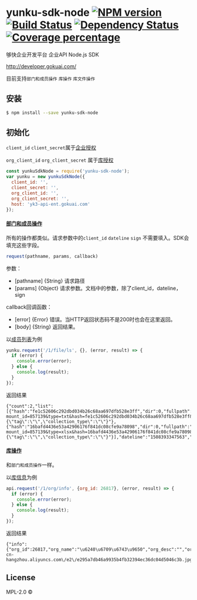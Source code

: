 # yunku-sdk-node [![NPM version][npm-image]][npm-url] [![Build Status][travis-image]][travis-url] [![Dependency Status][daviddm-image]][daviddm-url] [![Coverage percentage][coveralls-image]][coveralls-url]

够快企业开发平台 企业API Node.js SDK

http://developer.gokuai.com/

目前支持`部门和成员操作` `库操作` `库文件操作`

## 安装

```sh
$ npm install --save yunku-sdk-node
```

## 初始化

`client_id` `client_secret`属于[企业授权](http://developer.gokuai.com/grant/ent.html)

`org_client_id` `org_client_secret` 属于[库授权](http://developer.gokuai.com/grant/library.html)

```js
const yunkuSdkNode = require('yunku-sdk-node');
var yunku = new yunkuSdkNode({
  client_id: '',
  client_secret: '',
  org_client_id: '',
  org_client_secret: '',
  host: 'yk3-api-ent.gokuai.com'
});
```

#### [部门和成员操作](http://developer.gokuai.com/yk3/ent.html)

所有的操作都类似。请求参数中的`client_id` `dateline` `sign` 不需要填入。SDK会填充这些字段。

```js
request(pathname, params, callback)
```

参数：

- [pathname] {String} 请求路径
- [params] {Object} 请求参数。文档中的参数，除了client_id，dateline，sign

callback回调函数：

- [error] {Error} 错误。当HTTP返回状态码不是200时也会在这里返回。
- [body] {String} 返回结果。

以[成员列表](http://developer.gokuai.com/yk3/ent.html#%E6%88%90%E5%91%98%E5%88%97%E8%A1%A8)为例

```js
yunku.request('/1/file/ls', {}, (error, result) => {
  if (error) {
    console.error(error);
  } else {
    console.log(result);
  }
});
```

返回结果

```
{"count":2,"list":[{"hash":"fe1c52606c292dbd034b26c68aa697dfb528e3ff","dir":0,"fullpath":"1.txt","filename":"1.txt","filehash":"9ef5991d1b20507eaeaa69f4204dac8c9f26da7f","filesize":657,"create_member_name":null,"create_dateline":1508393347,"last_member_name":null,"last_dateline":1508393347,"thumbnail":"http:\/\/yk3.goukuai.cn\/index\/thumb?mount_id=857139&type=txt&hash=fe1c52606c292dbd034b26c68aa697dfb528e3ff&filehash=9ef5991d1b20507eaeaa69f4204dac8c9f26da7f","property":"{\"tag\":\"\",\"collection_type\":\"\"}"},{"hash":"16bafd4436e53a42906176f841dc08cfe9a78098","dir":0,"fullpath":"Excel\u6587\u6863.xlsx","filename":"Excel\u6587\u6863.xlsx","filehash":"21af9a0386a60f130331aac363b98f42d175cbf9","filesize":6608,"create_member_name":"pmx123","create_dateline":1486625718,"last_member_name":"pmx123","last_dateline":1486625718,"thumbnail":"http:\/\/yk3.goukuai.cn\/index\/thumb?mount_id=857139&type=xlsx&hash=16bafd4436e53a42906176f841dc08cfe9a78098&filehash=21af9a0386a60f130331aac363b98f42d175cbf9","property":"{\"tag\":\"\",\"collection_type\":\"\"}"}],"dateline":"1508393347563","permisson":null}
```

#### [库操作](http://developer.gokuai.com/yk3/library.html)

和`部门和成员操作`一样。

以[库信息](http://developer.gokuai.com/yk3/library.html#%E5%BA%93%E4%BF%A1%E6%81%AF)为例

```js
api.request('/1/org/info', {org_id: 26817}, (error, result) => {
  if (error) {
    console.error(error);
  } else {
    console.log(result);
  }
});
```

返回结果

```
{"info":{"org_id":26817,"org_name":"\u6240\u6709\u6743\u9650","org_desc":"","org_logo_url":"http:\/\/gkavatar2.oss-cn-hangzhou.aliyuncs.com\/e2\/e295a7db46a9935b4fb32394ec36dc04d5046c3b.jpg","size_org_total":10737418240,"size_org_use":9840896817,"file_count":273,"dir_count":65,"mount_id":26818,"collection_code":""}}
```

## License

MPL-2.0 ©


[npm-image]: https://badge.fury.io/js/yunku-sdk-node.svg
[npm-url]: https://npmjs.org/package/yunku-sdk-node
[travis-image]: https://travis-ci.org/meteormatt/yunku-sdk-node.svg?branch=master
[travis-url]: https://travis-ci.org/meteormatt/yunku-sdk-node
[daviddm-image]: https://david-dm.org/meteormatt/yunku-sdk-node.svg?theme=shields.io
[daviddm-url]: https://david-dm.org/meteormatt/yunku-sdk-node
[coveralls-image]: https://coveralls.io/repos/meteormatt/yunku-sdk-node/badge.svg
[coveralls-url]: https://coveralls.io/r/meteormatt/yunku-sdk-node
